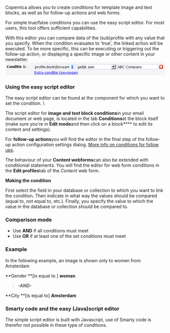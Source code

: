 Copernica allows you to create conditions for template image and text
blocks, as well as for follow-up actions and web forms.

For simple true/false conditions you can use the easy script editor. For
most users, this tool offers sufficient capabilities.

With this editor you can compare data of the (sub)profile with any value
that you specify. When the condition evaluates to 'true', the linked
action will be executed. To be more specific, this can be executing or
triggering out the follow-up action, or displaying a specific image or
other content in your newsletter.
![](images/eenvoudigeeditor.png)

### Using the easy script editor

The easy script editor can be found at the component for which you want
to set the condition. \

The script editor for **image and text block conditions**in your email
document or web page, is located in the tab **Conditions**at the block
itself (make sure you're in **Edit mode**and then click on a block****
to edit its content and settings).

For **follow-up actions**you will find the editor in the final step of
the follow-up action configuration settings dialog. [More info on
conditions for follow
ups](./conditions-for-follow-ups.en.md).

The behaviour of your **Content webforms**can also be extended with
conditionial statements. You will find the editor for web form
conditions in the **Edit profiles**tab of the *Content* web form.

**Making the condition**

First select the field in your database or collection to which you want
to link the condition. Then indicate in what way the values should be
compared (equal to, not equal to, etc.). Finally, you specify the value
to which the value in the database or collection should be compared to.

### Comparison mode

-   Use **AND** if all conditions must meet
-   Use **OR** if at least one of the set conditions must meet

### Example

In the following example, an image is shown only to women from Amsterdam

**Gender **[is equal to ] **woman**

> **-AND-**

**City **[is equal to] **Amsterdam**

### Smarty code and the easy (Java)script editor

The simple script editor is built with Javascript, use of Smarty code is
therefor not possible in these type of conditions.
